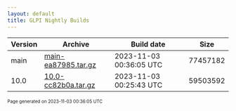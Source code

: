 ```yaml
---
layout: default
title: GLPI Nightly Builds
---
```


Version|Archive|Build date|Size
---|---|---|---
main|[main-ea87985.tar.gz](main-ea87985.tar.gz)|2023-11-03 00:36:05 UTC|77457182
10.0|[10.0-cc82b0a.tar.gz](10.0-cc82b0a.tar.gz)|2023-11-03 00:25:43 UTC|59503592

<font size="1">Page generated on 2023-11-03 00:36:05 UTC</font>
